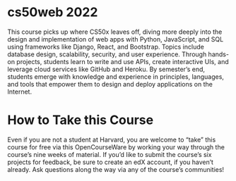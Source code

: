 # cs50web 2022

This course picks up where CS50x leaves off, diving more deeply into the design and implementation of web apps with Python, JavaScript, and SQL using frameworks like Django, React, and Bootstrap. Topics include database design, scalability, security, and user experience. Through hands-on projects, students learn to write and use APIs, create interactive UIs, and leverage cloud services like GitHub and Heroku. By semester’s end, students emerge with knowledge and experience in principles, languages, and tools that empower them to design and deploy applications on the Internet.

# How to Take this Course
Even if you are not a student at Harvard, you are welcome to “take” this course for free via this OpenCourseWare by working your way through the course’s nine weeks of material. If you’d like to submit the course’s six projects for feedback, be sure to create an edX account, if you haven’t already. Ask questions along the way via any of the course’s communities!
